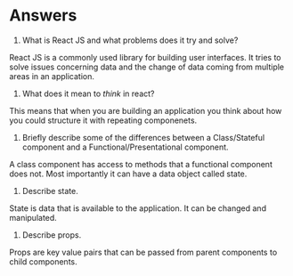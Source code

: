 # Answers

1.  What is React JS and what problems does it try and solve?

React JS is a commonly used library for building user interfaces. It tries to solve issues concerning data and the change of data coming from multiple areas in an application. 

1.  What does it mean to _think_ in react?

This means that when you are building an application you think about how you could structure it with repeating componenets.  

1.  Briefly describe some of the differences between a Class/Stateful component and a Functional/Presentational component.

A class component has access to methods that a functional component does not. Most importantly it can have a data object called state. 

1.  Describe state.

State is data that is available to the application. It can be changed and manipulated. 

1.  Describe props.

Props are key value pairs that can be passed from parent components to child components. 